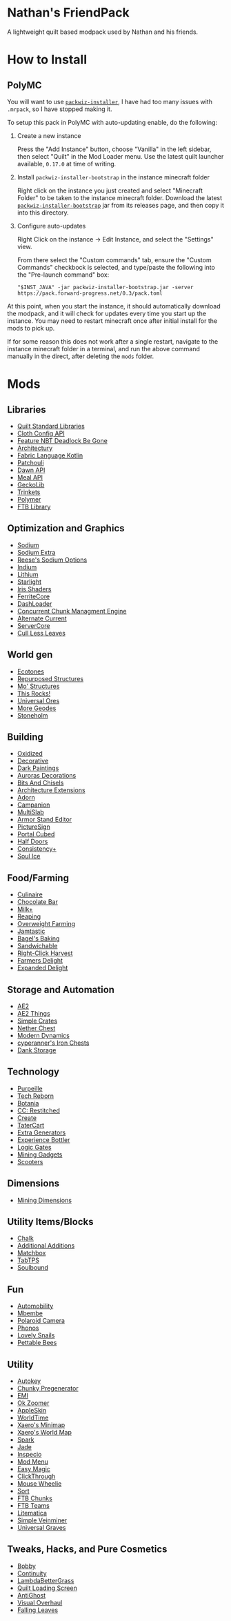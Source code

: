 # Nathan's FriendPack

A lightweight quilt based modpack used by Nathan and his friends.

# How to Install

## PolyMC

You will want to use
[`packwiz-installer`](https://packwiz.infra.link/tutorials/installing/packwiz-installer/), I have
had too many issues with `.mrpack`, so I have stopped making it.

To setup this pack in PolyMC with auto-updating enable, do the following:

1. Create a new instance

   Press the "Add Instance" button, choose "Vanilla" in the left sidebar, then select "Quilt" in the
   Mod Loader menu. Use the latest quilt launcher available, `0.17.0` at time of writing.

2. Install `packwiz-installer-bootstrap` in the instance minecraft folder

    Right click on the instance you just created and select "Minecraft Folder" to be taken to the
    instance minecraft folder. Download the latest
    [`packwiz-installer-bootstrap`](https://github.com/packwiz/packwiz-installer-bootstrap/releases)
    jar from its releases page, and then copy it into this directory.
    
3. Configure auto-updates

    Right Click on the instance -> Edit Instance, and select the "Settings" view.
    
    From there select the "Custom commands" tab, ensure the "Custom Commands" checkbock is selected,
    and type/paste the following into the "Pre-launch command" box:
    
    `"$INST_JAVA" -jar packwiz-installer-bootstrap.jar -server
    https://pack.forward-progress.net/0.3/pack.toml`
    
At this point, when you start the instance, it should automatically download the modpack, and it
will check for updates every time you start up the instance. You may need to restart minecraft once
after initial install for the mods to pick up.

If for some reason this does not work after a single restart, navigate to the instance minecraft
folder in a terminal, and run the above command manually in the direct, after deleting the `mods`
folder.


# Mods

## Libraries

  * [Quilt Standard Libraries](https://modrinth.com/mod/qsl) 
  * [Cloth Config API](https://modrinth.com/mod/cloth-config)
  * [Feature NBT Deadlock Be Gone](https://modrinth.com/mod/feature-nbt-deadlock-be-gone)
  * [Architectury](https://modrinth.com/mod/architectury-api)
  * [Fabric Language Kotlin](https://modrinth.com/mod/fabric-language-kotlin)
  * [Patchouli](https://modrinth.com/mod/patchouli)
  * [Dawn API](https://modrinth.com/mod/dawn)
  * [Meal API](https://modrinth.com/mod/mealapi)
  * [GeckoLib](https://www.curseforge.com/minecraft/mc-mods/geckolib)
  * [Trinkets](https://modrinth.com/mod/trinkets)
  * [Polymer](https://modrinth.com/mod/polymer)
  * [FTB Library](https://www.curseforge.com/minecraft/mc-mods/ftb-library-fabric)

## Optimization and Graphics

  * [Sodium](https://modrinth.com/mod/sodium)
  * [Sodium Extra](https://modrinth.com/mod/sodium-extra)
  * [Reese's Sodium Options](https://modrinth.com/mod/reeses-sodium-options)
  * [Indium](https://modrinth.com/mod/indium)
  * [Lithium](https://modrinth.com/mod/lithium)
  * [Starlight](https://modrinth.com/mod/starlight)
  * [Iris Shaders](https://modrinth.com/mod/iris)
  * [FerriteCore](https://modrinth.com/mod/ferrite-core)
  * [DashLoader](https://modrinth.com/mod/dashloader)
  * [Concurrent Chunk Managment Engine](https://modrinth.com/mod/c2me-fabric)
  * [Alternate Current](https://modrinth.com/mod/alternate-current)
  * [ServerCore](https://modrinth.com/mod/servercore)
  * [Cull Less Leaves](https://modrinth.com/mod/cull-less-leaves)
  
## World gen

  *  [Ecotones](https://github.com/SuperCoder7979/ecotones/tree/0.9.0)
  *  [Repurposed Structures](https://modrinth.com/mod/repurposed-structures-fabric)
  *  [Mo' Structures](https://modrinth.com/mod/mo-structures)
  *  [This Rocks!](https://modrinth.com/mod/this-rocks)
  *  [Universal Ores](https://modrinth.com/mod/universal_ores)
  *  [More Geodes](https://modrinth.com/mod/more-geodes)
  *  [Stoneholm](https://modrinth.com/mod/stoneholm)
  
## Building

  * [Oxidized](https://www.curseforge.com/minecraft/mc-mods/oxidized)
  * [Decorative](https://modrinth.com/mod/decorative)
  * [Dark Paintings](https://www.curseforge.com/minecraft/mc-mods/dark-paintings)
  * [Auroras Decorations](https://github.com/LambdAurora/AurorasDecorations)
  * [Bits And Chisels](https://modrinth.com/mod/bits-and-chisels)
  * [Architecture Extensions](https://modrinth.com/mod/arch-ex)
  * [Adorn](https://modrinth.com/mod/adorn)
  * [Campanion](https://modrinth.com/mod/campanion)
  * [MultiSlab](https://modrinth.com/mod/multislab)
  * [Armor Stand Editor](https://www.curseforge.com/minecraft/mc-mods/armor-stand-editor)
  * [PictureSign](https://modrinth.com/mod/picturesign)
  * [Portal Cubed](https://modrinth.com/mod/portal-cubed)
  * [Half Doors](https://modrinth.com/mod/half-doors)
  * [Consistency+](https://modrinth.com/mod/consistencyplus)
  * [Soul Ice](https://modrinth.com/mod/soulice)
  
## Food/Farming

  * [Culinaire](https://modrinth.com/mod/culinaire)
  * [Chocolate Bar](https://modrinth.com/mod/chocolate-bar)
  * [Milk+](https://modrinth.com/mod/milk_plus)
  * [Reaping](https://www.curseforge.com/minecraft/mc-mods/reaping)
  * [Overweight Farming](https://www.curseforge.com/minecraft/mc-mods/overweight-farming)
  * [Jamtastic](https://www.curseforge.com/minecraft/mc-mods/jamtastic)
  * [Bagel's Baking](https://modrinth.com/mod/bagels-baking)
  * [Sandwichable](https://modrinth.com/mod/sandwichable)
  * [Right-Click Harvest](https://modrinth.com/mod/right-click-harvest)
  * [Farmers Delight](https://www.curseforge.com/minecraft/mc-mods/farmers-delight-fabric)
  * [Expanded Delight](https://modrinth.com/mod/expanded-delight)
  
## Storage and Automation
  
  * [AE2](https://modrinth.com/mod/ae2)
  * [AE2 Things](https://modrinth.com/mod/ae2things)
  * [Simple Crates](https://modrinth.com/mod/simple-crates)
  * [Nether Chest](https://modrinth.com/mod/nether-chest)
  * [Modern Dynamics](https://modrinth.com/mod/modern-dynamics)
  * [cyperanner's Iron Chests](https://modrinth.com/mod/cyberanner-ironchest)
  * [Dank Storage](https://www.curseforge.com/minecraft/mc-mods/dank-storage-fabric)

## Technology

  *  [Purpeille](https://modrinth.com/mod/purpeille)
  *  [Tech Reborn](https://www.curseforge.com/minecraft/mc-mods/techreborn)
  *  [Botania](https://modrinth.com/mod/botania)
  *  [CC: Restitched](https://modrinth.com/mod/cc-restitched)
  *  [Create](https://modrinth.com/mod/create-fabric)
  *  [TaterCart](https://modrinth.com/mod/tatercart)
  *  [Extra Generators](https://modrinth.com/mod/extra-generators)
  *  [Experience Bottler](https://modrinth.com/mod/experience-bottler)
  *  [Logic Gates](https://modrinth.com/mod/logic-gates-fabric)
  *  [Mining Gadgets](https://modrinth.com/mod/mining-gadgets-fabric)
  *  [Scooters](https://modrinth.com/mod/scooters)
  
## Dimensions

  * [Mining Dimensions](https://www.curseforge.com/minecraft/mc-mods/mining-dimensions-fabric)
  
## Utility Items/Blocks

  * [Chalk](https://modrinth.com/mod/chalk)
  * [Additional Additions](https://modrinth.com/mod/addadd)
  * [Matchbox](https://modrinth.com/mod/matchbox)
  * [TabTPS](https://modrinth.com/mod/tabtps)
  * [Soulbound](https://modrinth.com/mod/soulbound)
  
## Fun

  *  [Automobility](https://github.com/FoundationGames/Automobility)
  *  [Mbembe](https://www.curseforge.com/minecraft/mc-mods/mbembe)
  *  [Polaroid Camera](https://www.curseforge.com/minecraft/mc-mods/polaroid-camera)
  *  [Phonos](https://www.curseforge.com/minecraft/mc-mods/phonos)
  *  [Lovely Snails](https://modrinth.com/mod/lovely_snails)
  *  [Pettable Bees](https://modrinth.com/mod/pettable-bees-fabric)
  
## Utility

  * [Autokey](https://modrinth.com/mod/autokey)
  * [Chunky Pregenerator](https://modrinth.com/mod/chunky)
  * [EMI](https://modrinth.com/mod/emi)
  * [Ok Zoomer](https://modrinth.com/mod/ok-zoomer)
  * [AppleSkin](https://modrinth.com/mod/appleskin)
  * [WorldTime](https://modrinth.com/mod/worldtime)
  * [Xaero's Minimap](https://www.curseforge.com/minecraft/mc-mods/xaeros-minimap)
  * [Xaero's World Map](https://www.curseforge.com/minecraft/mc-mods/xaeros-world-map)
  * [Spark](https://modrinth.com/mod/spark)
  * [Jade](https://www.curseforge.com/minecraft/mc-mods/jade)
  * [Inspecio](https://modrinth.com/mod/inspecio)
  * [Mod Menu](https://modrinth.com/mod/modmenu)
  * [Easy Magic](https://www.curseforge.com/minecraft/mc-mods/easy-magic-fabric)
  * [ClickThrough](https://modrinth.com/mod/clickthrough)
  * [Mouse Wheelie](https://modrinth.com/mod/mouse-wheelie)
  * [Sort](https://modrinth.com/mod/sort)
  * [FTB Chunks](https://www.curseforge.com/minecraft/mc-mods/ftb-chunks-fabric)
  * [FTB Teams](https://www.curseforge.com/minecraft/mc-mods/ftb-teams-fabric)
  * [Litematica](https://www.curseforge.com/minecraft/mc-mods/litematica)
  * [Simple Veinminer](https://www.curseforge.com/minecraft/mc-mods/simple-veinminer)
  * [Universal Graves](https://modrinth.com/mod/universal-graves)
  
## Tweaks, Hacks, and Pure Cosmetics

  * [Bobby](https://modrinth.com/mod/bobby)
  * [Continuity](https://modrinth.com/mod/continuity)
  * [LambdaBetterGrass](https://modrinth.com/mod/lambdabettergrass)
  * [Quilt Loading Screen](https://modrinth.com/mod/quilt-loading-screen)
  * [AntiGhost](https://modrinth.com/mod/antighost)
  * [Visual Overhaul](https://modrinth.com/mod/visual-overhaul)
  * [Falling Leaves](https://modrinth.com/mod/fallingleaves)

